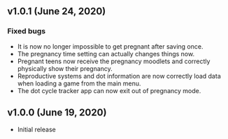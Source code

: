 ## v1.0.1 (June 24, 2020)

### Fixed bugs
- It is now no longer impossible to get pregnant after saving once.
- The pregnancy time setting can actually changes things now.
- Pregnant teens now receive the pregnancy moodlets and correctly physically show their pregnancy.
- Reproductive systems and dot information are now correctly load data when loading a game from the main menu.
- The dot cycle tracker app can now exit out of pregnancy mode.

## v1.0.0 (June 19, 2020)
 - Initial release